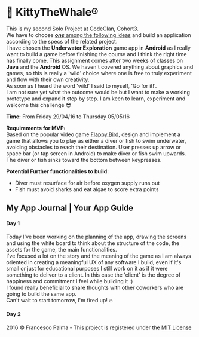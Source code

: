 # :whale:  KittyTheWhale®  
  
This is my second Solo Project at CodeClan, Cohort3.  
We have to choose [_**one**_ among the following ideas](https://github.com/FrancescoPalma/CodeClan_Assignment_3/blob/master/project_definitions.md) and build an application according to the specs of the related project.  
I have chosen the **Underwater Exploration** game app in **Android** as I really want to build a game before finishing the course and I think the right time has finally come. This assignment comes after two weeks of classes on **Java** and the **Android** OS. We haven't covered anything about graphics and games, so this is really a 'wild' choice where one is free to truly experiment and flow with their own creativity.  
As soon as I heard the word 'wild' I said to myself, 'Go for it!'.  
I am not sure yet what the outcome would be but I want to make a working prototype and expand it step by step. I am keen to learn, experiment and welcome this challenge :sunglasses:  

**Time:** From Friday 29/04/16 to Thursday 05/05/16  
  
**Requirements for MVP:**  
Based on the popular video game [Flappy Bird](https://en.wikipedia.org/wiki/Flappy_Bird), design and implement a game that allows you to play as either a diver or fish to swim underwater, avoiding obstacles to reach their destination.
User presses up arrow or space bar (or tap screen in Android) to make diver or fish swim upwards. The diver or fish sinks toward the bottom between keypresses. 
  
**Potential Further functionalities to build:**  
* Diver must resurface for air before oxygen supply runs out
* Fish must avoid sharks and eat algae to score extra points 

## My App Journal | Your App Guide  
  
#### Day 1  
Today I've been working on the planning of the app, drawing the screens and using the white board to think about the structure of the code, the assets for the game, the main functionalities.  
I've focused a lot on the story and the meaning of the game as I am always oriented in creating a meaningful UX of any software I build, even if it's small or just for educational purposes I still work on it as if it were something to deliver to a client. In this case the 'client' is the degree of happiness and commitment I feel while building it :)  
I found really beneficial to share thoughts with other coworkers who are going to build the same app.  
Can't wait to start tomorrow, I'm fired up! :fire:  
  
#### Day 2
    
2016 © Francesco Palma - This project is registered under the [MIT License](https://github.com/FrancescoPalma/CodeClan_Assignment_3/blob/master/License)
